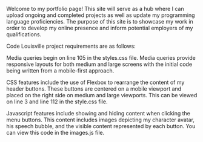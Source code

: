 Welcome to my portfolio page! This site will serve as a hub where I can upload ongoing and completed projects as well as update my programming language proficiencies.  The purpose of this site is to showcase my work in order to develop my online presence and inform potential employers of my qualifications.  

Code Louisville project requirements are as follows: 

Media queries begin on line 105 in the styles.css file. Media queries provide responsive layouts for both medium and large screens with the initial code being written from a mobile-first approach.  

CSS features include the use of Flexbox to rearrange the content of my header buttons. These buttons are centered on a mobile viewport and placed on the right side on medium and large viewports. This can be viewed on line 3 and line 112 in the style.css file. 

Javascript features include showing and hiding content when clicking the menu buttons. This content includes images depicting my character avatar, his speech bubble, and the visible content represented by each button. You can view this code in the images.js file. 